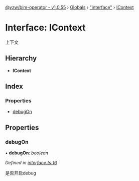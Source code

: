 [@yzw/bim-operator - v1.0.55](../README.md) › [Globals](../globals.md) › ["interface"](../modules/_interface_.md) › [IContext](_interface_.icontext.md)

# Interface: IContext

上下文

## Hierarchy

* **IContext**

## Index

### Properties

* [debugOn](_interface_.icontext.md#debugon)

## Properties

###  debugOn

• **debugOn**: *boolean*

*Defined in [interface.ts:16](https://github.com/youkaisteve/bim-operator/blob/fa1479c/src/interface.ts#L16)*

是否开启debug
